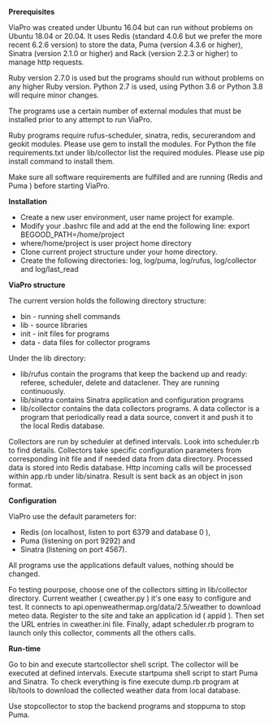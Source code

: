 ﻿**Prerequisites**

ViaPro was created under Ubuntu 16.04 but can run without problems on Ubuntu 18.04 or 20.04. It uses Redis (standard 4.0.6 but we prefer the more recent 6.2.6 version) to store the data, Puma (version 4.3.6 or higher), Sinatra (version 2.1.0 or higher) and Rack (version 2.2.3 or higher) to manage http requests.

Ruby version 2.7.0 is used but the programs should run without problems on any higher Ruby  version. Python 2.7 is used, using Python 3.6 or Python 3.8 will require minor changes.

The programs use a certain number of external modules that must be installed prior to any attempt to run ViaPro.

Ruby programs require rufus-scheduler, sinatra, redis, securerandom and geokit modules. Please use gem to install the modules.
For Python the file requirements.txt under lib/collector list the required modules. Please use pip install command to install them.

Make sure all software requirements are fulfilled and are running (Redis and Puma ) before starting ViaPro.

**Installation**

 - Create a new user environment, user name project for example. 
 - Modify  your .bashrc file and add at the end the following line:
 export  BEGOOD_PATH=/home/project 
 - where/home/project is user project home  directory
 - Clone current project structure under your home directory.
 - Create the following directories: log, log/puma, log/rufus,   log/collector and log/last_read

**ViaPro structure**

The current version holds the following directory structure:

-   bin - running shell commands
-   lib - source libraries
-   init - init files for programs
-   data - data files for collector programs

Under the lib directory:
- lib/rufus contain the programs that keep the backend up and ready: referee, scheduler, delete and dataclener. They are running continuously.
- lib/sinatra contains Sinatra application and configuration programs
 - lib/collector contains the data collectors programs. A data collector is a program that periodically read a data source, convert it and push it to the local Redis database.

Collectors are run by scheduler at defined intervals. Look into scheduler.rb to find details. Collectors take specific configuration parameters from corresponding init file and if needed data from data directory.
Processed data is stored into Redis database. 
Http incoming calls will be processed within app.rb under lib/sinatra. Result is sent back as an object in json format.

**Configuration**

ViaPro use the default parameters for:
- Redis (on localhost, listen to port 6379 and database 0 ), 
- Puma (listening on port 9292) and 
- Sinatra (listening on port 4567). 

All programs use the applications default values, nothing should be changed.

Fo testing pourpose, choose one of the collectors sitting in lib/collector directory.
Current weather ( cweather.py ) it's one easy to configure and test. 
It connects to api.openweathermap.org/data/2.5/weather to download meteo data. Register to the site and take an application id ( appid ). Then set the URL entries in cweather.ini file. Finally, adapt scheduler.rb program to launch only this collector, comments all the others calls.

**Run-time**

Go to bin and execute startcollector shell script. The collector will be executed at defined intervals. Execute startpuma shell script to start Puma and Sinatra.
To check everything is fine execute dump.rb program at lib/tools to download the collected weather data from local database.

Use stopcollector to stop the backend programs and stoppuma to stop Puma.
